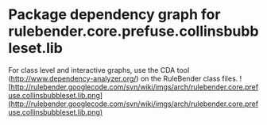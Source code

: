 # Package dependency graph for rulebender.core.prefuse.collinsbubbleset.lib #
For class level and interactive graphs, use the CDA tool (http://www.dependency-analyzer.org/) on the RuleBender class files.
![http://rulebender.googlecode.com/svn/wiki/imgs/arch/rulebender.core.prefuse.collinsbubbleset.lib.png](http://rulebender.googlecode.com/svn/wiki/imgs/arch/rulebender.core.prefuse.collinsbubbleset.lib.png)